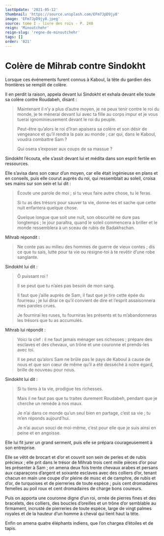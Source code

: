 ```yaml
---
lastUpdate: '2021-05-12'
thumbnail: 'https://source.unsplash.com/EFm7JpD9jy8'
image: 'EFm7JpD9jy8.jpeg'
source: tome I - livre des rois - P. 248
reign: 'Minoutchehr'
reign-slug: 'regne-de-minoutchehr'
tags: []
order: '021'
---
```


# Colère de Mihrab contre Sindokht

Lorsque ces événements furent connus à Kaboul, la tête du gardien des frontières se remplit de colère.

Il en perdit la raison, appela devant lui Sindokht et exhala devant elle toute sa colère contre Roudabeh, disant :

> Maintenant il n’y a plus d’autre moyen, je ne peux tenir contre le roi du monde, je te mènerai devant lui avec ta fille au corps impur et je vous tuerai ignominieusement devant le roi du peuple.
>
> Peut-être qu’alors le roi d’Iran apaisera sa colère et son désir de vengeance et qu’il rendra la paix au monde ; car qui, dans le Kaboul, voudra combattre Sam ?
>
> Qui osera s’exposer aux coups de sa massue ?

Sindokht l’écouta, elle s’assit devant lui et médita dans son esprit fertile en ressources.

Elle s’avisa dans son cœur d’un moyen, car elle était ingénieuse en plans et en conseils, puis elle courut auprès du roi, qui ressemblait au soleil, croisa ses mains sur son sein et lui dit :

> Écoute une parole de moi ; si tu veux faire autre chose, tu le feras.
>
> Si tu as des trésors pour sauver ta vie, donne-les et sache que cette nuit enfantera quelque chose.
>
> Quelque longue que soit une nuit, son obscurité ne dure pas longtemps ; le jour paraîtra, quand le soleil commencera à briller et le monde ressemblera à un sceau de rubis de Badakhschan.

Mihrab répondit :

> Ne conte pas au milieu des hommes de guerre de vieux contes ; dis ce que tu sais, lutte pour ta vie ou résigne-toi à te revêtir d’une robe sanglante.

Sindokht lui dit :

> Ô puissant roi !
>
> Il se peut que tu n’aies pas besoin de mon sang.
>
> Il faut que j’aille auprès de Sam, il faut que je tire cette épée du fourreau ; je lui dirai ce qu’il convient de dire et l’esprit assaisonnera mes paroles crues.
>
> Je fournirai les ruses, tu fourniras les présents et tu m’abandonneras les trésors que tu as accumulés.

Mihrab lui répondit :

> Voici la clef : il ne faut jamais ménager ses richesses ; prépare des esclaves et des chevaux, un trône et une couronne et prends-les avec toi.
>
> Il se peut qu’alors Sam ne brûle pas le pays de Kaboul à cause de nous et que son cœur de même qu’il a été desséché à notre égard, brille de nouveau pour nous.

Sindokht lui dit :

> Si tu tiens à ta vie, prodigue tes richesses.
>
> Mais il ne faut pas que tu traites durement Roudabeh, pendant que je cherche un remède à nos maux.
>
> Je n’ai dans ce monde qu’un seul bien en partage, c’est sa vie ; tu m’en réponds aujourd’hui.
>
> Je n’ai aucun souci de moi-même, c’est pour elle que je suis ainsi en peine et en angoisse.

Elle lui fit jurer un grand serment, puis elle se prépara courageusement à son entreprise.

Elle se vêtit de brocart et d’or et couvrit son sein de perles et de rubis précieux ; elle prit dans le trésor de Mihrab trois cent mille pièces d’or pour les présenter à Sam ; on amena deux fois trente chevaux arabes et persans aux caparaçons d’argent et soixante esclaves avec des colliers d’or, tenant chacun en main une coupe d’or pleine de musc et de camphre, de rubis et d’or, de turquoises et de pierreries de toute espèce ; puis cent dromadaires femelles au poil roux et cent dromadaires de charge bons coureurs.

Puis on apporta une couronne digne d’un roi, ornée de pierres fines et des bracelets, des colliers, des boucles d’oreilles et un trône d’or semblable au firmament, incrusté de pierreries de toute espèce, large de vingt palmes royales et de la hauteur d’un homme à cheval qui tient haut la tête.

Enfin on amena quatre éléphants indiens, que l’on chargea d’étoiles et de tapis.
